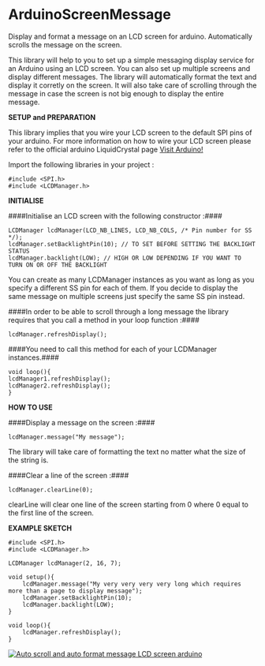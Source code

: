 # ArduinoScreenMessage
Display and format a message on an LCD screen for arduino. Automatically scrolls the message on the screen.

This library will help to you to set up a simple messaging display service for an Arduino using an LCD screen. You can also set up multiple screens and display different messages. The library will automatically format the text and display it corretly on the screen. It will also take care of scrolling through the message in case the screen is not big enough to display the entire message. 


**SETUP and PREPARATION**

This library implies that you wire your LCD screen to the default SPI pins of your arduino. For more information on how to wire your LCD screen please refer to the official arduino LiquidCrystal page [Visit Arduino!](http://playground.arduino.cc/Main/LiquidCrystal)

Import the following libraries in your project : 
```
#include <SPI.h>
#include <LCDManager.h>
```

**INITIALISE**

####Initialise an LCD screen with the following constructor :#### 
```
LCDManager lcdManager(LCD_NB_LINES, LCD_NB_COLS, /* Pin number for SS */);
lcdManager.setBacklightPin(10); // TO SET BEFORE SETTING THE BACKLIGHT STATUS
lcdManager.backlight(LOW); // HIGH OR LOW DEPENDING IF YOU WANT TO TURN ON OR OFF THE BACKLIGHT
```
You can create as many LCDManager instances as you want as long as you specify a different SS pin for each of them. If you decide to display the same message on multiple screens just specify the same SS pin instead. 

####In order to be able to scroll through a long message the library requires that you call a method in your loop function :####
```
lcdManager.refreshDisplay();
```
####You need to call this method for each of your LCDManager instances.#### 
```
void loop(){
lcdManager1.refreshDisplay();
lcdManager2.refreshDisplay();
}
```

**HOW TO USE**

####Display a message on the screen :####
```
lcdManager.message("My message");
```

The library will take care of formatting the text no matter what the size of the string is. 

####Clear a line of the screen :####
```
lcdManager.clearLine(0);
```

clearLine will clear one line of the screen starting from 0 where 0 equal to the first line of the screen. 



**EXAMPLE SKETCH**
```
#include <SPI.h>
#include <LCDManager.h>

LCDManager lcdManager(2, 16, 7);

void setup(){
    lcdManager.message("My very very very very long which requires more than a page to display message");
    lcdManager.setBacklightPin(10);
    lcdManager.backlight(LOW);
}

void loop(){
    lcdManager.refreshDisplay();
}
```

[![Auto scroll and auto format message LCD screen arduino](http://img.youtube.com/vi/MjKD8hAiS3g/0.jpg)](http://www.youtube.com/watch?v=MjKD8hAiS3g)